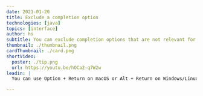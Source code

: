 ```yaml
---
date: 2021-01-20
title: Exclude a completion option
technologies: [java]
topics: [interface]
author: hs
subtitle: You can exclude completion options that are not relevant for your code
thumbnail: ./thumbnail.png
cardThumbnail: ./card.png
shortVideo:
  poster: ./tip.png
  url: https://youtu.be/hOCa2-q7W2w
leadin: |
  You can use Option + Return on macOS or Alt + Return on Windows/Linux to show context actions and exclude completion options that you don't want to be displayed in future.

---
```

